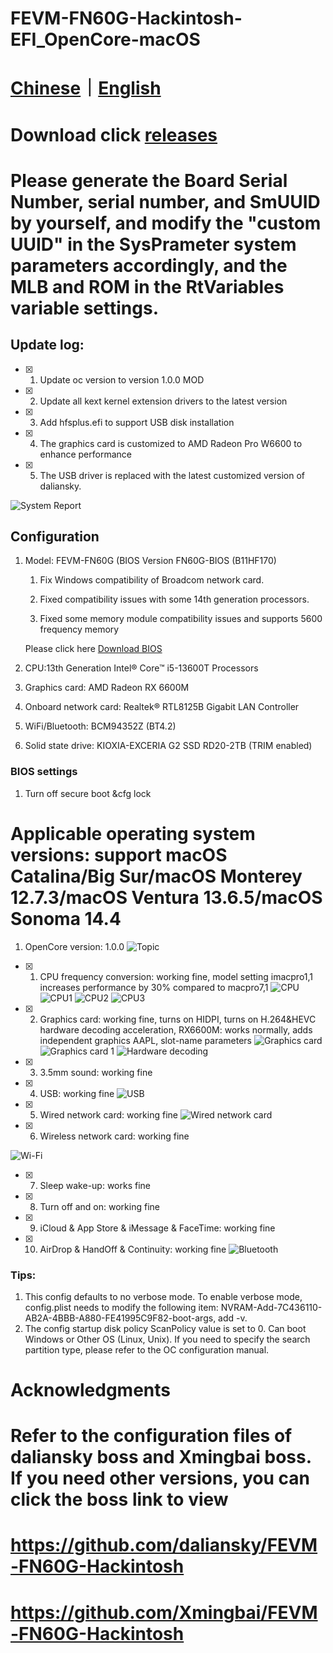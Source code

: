 # FEVM-FN60G-Hackintosh-EFI_OpenCore-macOS

# [Chinese](https://github.com/jhihhe/FEVM-FN60G-Hackintosh/blob/main/README.md)｜[English](https://github.com/jhihhe/FEVM-FN60G-Hackintosh/blob/main/README-EN.md)

# Download click [releases](https://github.com/jhihhe/FEVM-FN60G-Hackintosh/releases)

# Please generate the Board Serial Number, serial number, and SmUUID by yourself, and modify the "custom UUID" in the SysPrameter system parameters accordingly, and the MLB and ROM in the RtVariables variable settings.

## Update log:
- [x] 1. Update oc version to version 1.0.0 MOD
- [x] 2. Update all kext kernel extension drivers to the latest version
- [x] 3. Add hfsplus.efi to support USB disk installation
- [x] 4. The graphics card is customized to AMD Radeon Pro W6600 to enhance performance
- [x] 5. The USB driver is replaced with the latest customized version of daliansky.

![System Report](https://github.com/jhihhe/FEVM-FN60G-Hackintosh/blob/main/%E7%B3%BB%E7%BB%9F%E6%8A%A5%E5%91%8A.png)

## Configuration
1. Model: FEVM-FN60G (BIOS Version FN60G-BIOS (B11HF170)
   
    1. Fix Windows compatibility of Broadcom network card.
   
    2. Fixed compatibility issues with some 14th generation processors.
   
    3. Fixed some memory module compatibility issues and supports 5600 frequency memory
   
    Please click here [Download BIOS](https://github.com/jhihhe/FEVM-FN60G-Hackintosh/releases/tag/BIOS)

1. CPU:13th Generation Intel® Core™ i5-13600T Processors
1. Graphics card: AMD Radeon RX 6600M
1. Onboard network card: Realtek® RTL8125B Gigabit LAN Controller
1. WiFi/Bluetooth: BCM94352Z (BT4.2)
1. Solid state drive: KIOXIA-EXCERIA G2 SSD RD20-2TB (TRIM enabled)

### BIOS settings
1. Turn off secure boot &cfg lock

# **Applicable operating system versions: support macOS Catalina/Big Sur/macOS Monterey 12.7.3/macOS Ventura 13.6.5/macOS Sonoma 14.4**
1. OpenCore version: 1.0.0
![Topic](https://tva2.sinaimg.cn/large/cec1774cly8h1g75kzm0vj21hc0u0gmt.jpg)
- [x] 1. CPU frequency conversion: working fine, model setting imacpro1,1 increases performance by 30% compared to macpro7,1
![CPU](https://github.com/jhihhe/FEVM-FN60G-Hackintosh/blob/main/CPU%E6%B5%8B%E8%AF%95.png)
![CPU1](https://github.com/jhihhe/FEVM-FN60G-Hackintosh/blob/main/CPU.png)
![CPU2](https://github.com/jhihhe/FEVM-FN60G-Hackintosh/blob/main/CPU%E7%9B%91%E6%B5%8B.png)
![CPU3](https://github.com/jhihhe/FEVM-FN60G-Hackintosh/blob/main/CPU%E7%9B%91%E6%B5%8B1.png)
- [x] 2. Graphics card: working fine, turns on HIDPI, turns on H.264&HEVC hardware decoding acceleration, RX6600M: works normally, adds independent graphics AAPL, slot-name parameters
![Graphics card](https://github.com/jhihhe/FEVM-FN60G-Hackintosh/blob/main/%E6%98%BE%E5%8D%A1.png)
![Graphics card 1](https://github.com/jhihhe/FEVM-FN60G-Hackintosh/blob/main/GPU%E6%B5%8B%E8%AF%951.png)
![Hardware decoding](https://github.com/jhihhe/FEVM-FN60G-Hackintosh/blob/main/%E7%A1%AC%E8%A7%A3%E7%A0%81.png)
- [x] 3. 3.5mm sound: working fine
- [x] 4. USB: working fine
![USB](https://github.com/jhihhe/FEVM-FN60G-Hackintosh/blob/main/USB.png)
- [x] 5. Wired network card: working fine
![Wired network card](https://github.com/jhihhe/FEVM-FN60G-Hackintosh/blob/main/%E6%9C%89%E7%BA%BF%E7%BD%91%E5%8D%A1.png)
- [x] 6. Wireless network card: working fine

![Wi-Fi](https://github.com/jhihhe/FEVM-FN60G-Hackintosh/blob/main/%E6%97%A0%E7%BA%BF%E7%BD%91.png)
- [x] 7. Sleep wake-up: works fine
- [x] 8. Turn off and on: working fine
- [x] 9. iCloud & App Store & iMessage & FaceTime: working fine
- [x] 10. AirDrop & HandOff & Continuity: working fine
![Bluetooth](https://github.com/jhihhe/FEVM-FN60G-Hackintosh/blob/main/%E8%93%9D%E7%89%99.png)

### Tips:

1. This config defaults to no verbose mode. To enable verbose mode, config.plist needs to modify the following item: NVRAM-Add-7C436110-AB2A-4BBB-A880-FE41995C9F82-boot-args, add -v.
1. The config startup disk policy ScanPolicy value is set to 0. Can boot Windows or Other OS (Linux, Unix). If you need to specify the search partition type, please refer to the OC configuration manual.

# Acknowledgments
# Refer to the configuration files of daliansky boss and Xmingbai boss. If you need other versions, you can click the boss link to view
# https://github.com/daliansky/FEVM-FN60G-Hackintosh

# https://github.com/Xmingbai/FEVM-FN60G-Hackintosh

